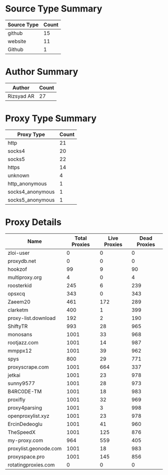 # Source Type Summary

| Source Type | Count |
|-------------|-------|
| github | 15 |
| website | 11 |
| Github | 1 |


# Author Summary

| Author | Count |
|--------|-------|
| Rizsyad AR | 27 |


# Proxy Type Summary

| Proxy Type | Count |
|------------|-------|
| http | 21 |
| socks4 | 20 |
| socks5 | 22 |
| https | 14 |
| unknown | 4 |
| http_anonymous | 1 |
| socks4_anonymous | 1 |
| socks5_anonymous | 1 |


# Proxy Details

| Name | Total Proxies | Live Proxies | Dead Proxies |
|------|---------------|--------------|---------------|
| zloi-user | 0 | 0 | 0 |
| proxydb.net | 0 | 0 | 0 |
| hookzof | 99 | 9 | 90 |
| multiproxy.org | 4 | 0 | 4 |
| roosterkid | 245 | 6 | 239 |
| opsxcq | 343 | 0 | 343 |
| Zaeem20 | 461 | 172 | 289 |
| clarketm | 400 | 1 | 399 |
| proxy-list.download | 192 | 2 | 190 |
| ShiftyTR | 993 | 28 | 965 |
| monosans | 1001 | 33 | 968 |
| rootjazz.com | 1001 | 14 | 987 |
| mmppx12 | 1001 | 39 | 962 |
| spys | 800 | 29 | 771 |
| proxyscrape.com | 1001 | 664 | 337 |
| jetkai | 1001 | 23 | 978 |
| sunny9577 | 1001 | 28 | 973 |
| B4RC0DE-TM | 1001 | 18 | 983 |
| proxifly | 1001 | 32 | 969 |
| proxy4parsing | 1001 | 3 | 998 |
| openproxylist.xyz | 1001 | 23 | 978 |
| ErcinDedeoglu | 1001 | 41 | 960 |
| TheSpeedX | 1001 | 125 | 876 |
| my-proxy.com | 964 | 559 | 405 |
| proxylist.geonode.com | 1001 | 18 | 983 |
| proxyspace.pro | 1001 | 145 | 856 |
| rotatingproxies.com | 0 | 0 | 0 |
